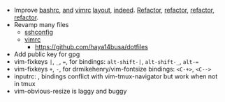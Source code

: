 - Improve [bashrc](https://github.com/helmuthdu/dotfiles), [and](https://github.com/helmuthdu/vim) [vimrc](https://github.com/altercation/es-etc)
  [layout](https://github.com/jmcantrell/dotfiles-vim), [indeed](https://github.com/ludwig/dotfiles).
  [Refactor](https://github.com/harleypig/dotfiles), [refactor](https://github.com/Aqua-Ye/dotfiles), [refactor](https://github.com/ekosz/dotfiles), [refactor](https://github.com/w0ng/vim).
- Revamp many files
  - [sshconfig](https://github.com/trapd00r/configs/blob/master/ssh/config)
  - [vimrc](https://github.com/bling/dotvim)
    - https://github.com/haya14busa/dotfiles
- Add public key for gpg
- vim-fixkeys `|`, `_`, `=`, for bindings: `alt-shift-|`, `alt-shift-_`, `alt-=`
- vim-fixkeys `+`, `-`, for drmikehenry/vim-fontsize bindings: `<C-+>`, `<C-->`
- inputrc: <ctrl-j>, <ctrl-k> bindings conflict with vim-tmux-navigator but work when not in tmux
- vim-obvious-resize is laggy and buggy
